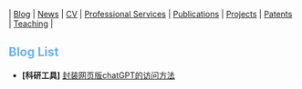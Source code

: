 | [Blog](/homepage/blog/blog.html) | [News](/homepage/) | [CV](/homepage/CV.html) | [Professional Services](/homepage/services.html) | [Publications](/homepage/publications.html) | [Projects](/homepage/projects.html) | [Patents](/homepage/patents.html) | [Teaching](/homepage/teaching.html) |  

## <font color=#6EB1EC>Blog List</font>
- **[科研工具]** [封装网页版chatGPT的访问方法](/homepage/blog/封装网页版chatGPT的访问方法-2023.html)




